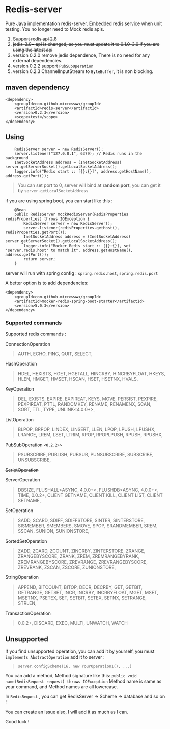 # Redis-server
Pure Java implementation redis-server. Embedded redis service when unit testing. You no longer need to Mock redis apis.

1. ~~Support redis api 2.8~~
2. ~~jedis-3.0+ api is changed, so you must update it to 0.1.0-3.0 if you are using the latest api~~
3. version 0.2.0 remove jedis dependence, There is no need for any external dependencies.
4. version 0.2.2 support `PubSubOperation` 
5. version 0.2.3 ChannelInputStream to `ByteBuffer`, it is non blocking.

## maven dependency

```
<dependency>
    <groupId>com.github.microwww</groupId>
    <artifactId>redis-server</artifactId>
    <version>0.2.3</version>
    <scope>test</scope>
</dependency>
```
## Using
```
    RedisServer server = new RedisServer();
    server.listener("127.0.0.1", 6379); // Redis runs in the background
    InetSocketAddress address = (InetSocketAddress) server.getServerSocket().getLocalSocketAddress();
    logger.info("Redis start :: [{}:{}]", address.getHostName(), address.getPort());
```
> You can set port to 0, server will bind at **random port**, you can get it by `server.getLocalSocketAddress`

if you are using spring boot, you can start like this :
```
    @Bean
    public RedisServer mockRedisServer(RedisProperties redisProperties) throws IOException {
        RedisServer server = new RedisServer();
        server.listener(redisProperties.getHost(), redisProperties.getPort());
        InetSocketAddress address = (InetSocketAddress) server.getServerSocket().getLocalSocketAddress();
        logger.info("Mocker Redis start :: [{}:{}], set 'server.redis.host' to match it", address.getHostName(), address.getPort());
        return server;
    }

```
server will run with spring config : `spring.redis.host`, `spring.redis.port`

A better option is to add dependencies:
```
<dependency>
    <groupId>com.github.microwww</groupId>
    <artifactId>mocker-redis-spring-boot-starter</artifactId>
    <version>5.0.3</version>
</dependency>
```

### Supported commands
Supported redis commands :

ConnectionOperation
>  AUTH, ECHO, PING, QUIT, SELECT, 

HashOperation
>  HDEL, HEXISTS, HGET, HGETALL, HINCRBY, HINCRBYFLOAT, HKEYS, HLEN, HMGET, HMSET, HSCAN, HSET, HSETNX, HVALS, 

KeyOperation
>  DEL, EXISTS, EXPIRE, EXPIREAT, KEYS, MOVE, PERSIST, PEXPIRE, PEXPIREAT, PTTL, RANDOMKEY, RENAME, RENAMENX, SCAN, SORT, TTL, TYPE, UNLINK<4.0.0+>,

ListOperation
>  BLPOP, BRPOP, LINDEX, LINSERT, LLEN, LPOP, LPUSH, LPUSHX, LRANGE, LREM, LSET, LTRIM, RPOP, RPOPLPUSH, RPUSH, RPUSHX, 

PubSubOperation `<0.2.2+>`
>  PSUBSCRIBE, PUBLISH, PUBSUB, PUNSUBSCRIBE, SUBSCRIBE, UNSUBSCRIBE, 

~~ScriptOperation~~

ServerOperation
>  DBSIZE, FLUSHALL<ASYNC, 4.0.0+>, FLUSHDB<ASYNC, 4.0.0+>, TIME, 0.0.2+, CLIENT GETNAME, CLIENT KILL, CLIENT LIST, CLIENT SETNAME,

SetOperation
>  SADD, SCARD, SDIFF, SDIFFSTORE, SINTER, SINTERSTORE, SISMEMBER, SMEMBERS, SMOVE, SPOP, SRANDMEMBER, SREM, SSCAN, SUNION, SUNIONSTORE, 

SortedSetOperation
>  ZADD, ZCARD, ZCOUNT, ZINCRBY, ZINTERSTORE, ZRANGE, ZRANGEBYSCORE, ZRANK, ZREM, ZREMRANGEBYRANK, ZREMRANGEBYSCORE, ZREVRANGE, ZREVRANGEBYSCORE, ZREVRANK, ZSCAN, ZSCORE, ZUNIONSTORE, 

StringOperation
>  APPEND, BITCOUNT, BITOP, DECR, DECRBY, GET, GETBIT, GETRANGE, GETSET, INCR, INCRBY, INCRBYFLOAT, MGET, MSET, MSETNX, PSETEX, SET, SETBIT, SETEX, SETNX, SETRANGE, STRLEN, 

TransactionOperation
> 0.0.2+, DISCARD, EXEC, MULTI, UNWATCH, WATCH

## Unsupported 
If you find unsupported operation, you can add it by yourself, you must `implements AbstractOperation` add it to server :
> `server.configScheme(16, new YourOperation1(), ...)` 

You can add a method, Method signature like this:
 `public void name(RedisRequest request) throws IOException`
Method name is same as your command, and Method names are all lowercase.

In `RedisRequest` , you can get RedisServer -> Scheme -> database and so on !

You can create an issue also, I will add it as much as I can.

Good luck !
